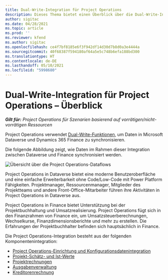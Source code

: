 ```yaml
---
title: Dual-Write-Integration für Project Operations
description: Dieses Thema bietet einen Überblick über die Dual-Write-Integration von Project Operations.
author: sigitac
ms.date: 04/28/2021
ms.topic: article
ms.prod: ''
ms.reviewer: kfend
ms.author: sigitac
ms.openlocfilehash: ce4f7bf8185e6f3f942df14d30d7b8d0a3e4444a
ms.sourcegitcommit: 40f68387f594180af64a5e5c748b6efa188bd300
ms.translationtype: HT
ms.contentlocale: de-DE
ms.lasthandoff: 05/10/2021
ms.locfileid: "5998680"
---
```

# <a name="project-operations-dual-write-integration-overview"></a>Dual-Write-Integration für Project Operations – Überblick

_**Gilt für:** Project Operations für Szenarien basierend auf vorrätigen/nicht-vorrätigen Ressourcen_

Project Operations verwendet [Dual-Write-Funktionen](/dynamics365/fin-ops-core/dev-itpro/data-entities/dual-write/dual-write-home-page), um Daten in Microsoft Dataverse und Dynamics 365 Finance zu synchronisieren.

Die folgende Abbildung zeigt, wie Daten im Rahmen dieser Integration zwischen Dataverse und Finance synchronisiert werden.

![Übersicht über die Project Operations-Dataflows](./media/ProjectOperationsFlows.jpg)

Project Operations in Dataverse bietet eine moderne Benutzeroberfläche und eine einfache Erweiterbarkeit ohne Code/Low-Code mit Power Platform Fähigkeiten. Projektmanager, Ressourcenmanager, Mitglieder des Projektteams und andere Front-Office-Mitarbeiter führen ihre Aktivitäten in Project Operations in Dataverse aus.

Project Operations in Finance bietet Unterstützung bei der Projektbuchhaltung und Umsatzrealisierung. Project Operations fügt sich in den Finanzrahmen von Finance ein, um Umsatzsteuerberechnungen, Wechselkurse, Finanzdimensionsberichte und mehr zu erstellen. Die Erfahrungen der Projektbuchhalter befinden sich hauptsächlich in Finance.

Die Project Operations-Integration besteht aus der folgenden Komponentenintegration:


- [Project Operations-Einrichtung und Konfigurationsdatenintegration](resource-dual-write-setup-integration.md) 
- [Projekt-Schätz- und Ist-Werte](resource-dual-write-estimates-actuals.md)
- [Projektrechnungen](resource-dual-write-project-invoice.md)
- [Ausgabenverwaltung](resource-dual-write-expense.md)
- [Kreditorenrechnung](resource-dual-write-vendor-invoice.md)
